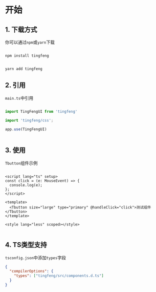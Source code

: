# 开始

## 1. 下载方式

你可以通过`npm`或`yarn`下载


```js

npm install tingfeng

```

```js

yarn add tingfeng

```


   

## 2. 引用

`main.ts`中引用

```ts
    
import TingFengUI from 'tingfeng'

import 'tingfeng/css';

app.use(TingFengUI)
    
```

## 3. 使用

`Tbutton`组件示例

```vue

<script lang="ts" setup>
const click = (e: MouseEvent) => {
  console.log(e);
};
</script>

<template>
  <Tbutton size="large" type="primary" @handleClick="click">测试组件</Tbutton>
</template>

<style lang="less" scoped></style>
    
```

## 4. TS类型支持
`tsconfig.json`中添加`types`字段
```json
{
  "compilerOptions": {
    "types": ["tingfeng/src/components.d.ts"]
  }
}
```


